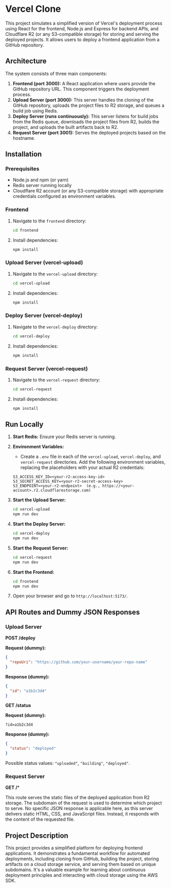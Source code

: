 # Vercel Clone

This project simulates a simplified version of Vercel's deployment process using React for the frontend, Node.js and Express for backend APIs, and Cloudflare R2 (or any S3-compatible storage) for storing and serving the deployed projects.  It allows users to deploy a frontend application from a GitHub repository.

## Architecture

The system consists of three main components:

1. **Frontend (port 3000):** A React application where users provide the GitHub repository URL. This component triggers the deployment process.
2. **Upload Server (port 3000):**  This server handles the cloning of the GitHub repository, uploads the project files to R2 storage, and queues a build job using Redis.
3. **Deploy Server (runs continuously):**  This server listens for build jobs from the Redis queue, downloads the project files from R2, builds the project, and uploads the built artifacts back to R2.
4. **Request Server (port 3001):** Serves the deployed projects based on the hostname.

## Installation

### Prerequisites

- Node.js and npm (or yarn)
- Redis server running locally
- Cloudflare R2 account (or any S3-compatible storage) with appropriate credentials configured as environment variables.

### Frontend

1. Navigate to the `frontend` directory:
   ```bash
   cd frontend
   ```
2. Install dependencies:
   ```bash
   npm install
   ```

### Upload Server (vercel-upload)

1. Navigate to the `vercel-upload` directory:
   ```bash
   cd vercel-upload
   ```
2. Install dependencies:
   ```bash
   npm install
   ```

### Deploy Server (vercel-deploy)

1. Navigate to the `vercel-deploy` directory:
   ```bash
   cd vercel-deploy
   ```
2. Install dependencies:
   ```bash
   npm install
   ```

### Request Server (vercel-request)

1. Navigate to the `vercel-request` directory:
   ```bash
   cd vercel-request
   ```
2. Install dependencies:
   ```bash
   npm install
   ```


## Run Locally

1. **Start Redis:** Ensure your Redis server is running.

2. **Environment Variables:**
    * Create a `.env` file in each of the `vercel-upload`, `vercel-deploy`, and `vercel-request` directories. Add the following environment variables, replacing the placeholders with your actual R2 credentials:

   ```
   S3_ACCESS_KEY_ID=<your-r2-access-key-id>
   S3_SECRET_ACCESS_KEY=<your-r2-secret-access-key>
   S3_ENDPOINT=<your-r2-endpoint>  (e.g., https://<your-account>.r2.cloudflarestorage.com)
   ```

3. **Start the Upload Server:**
   ```bash
   cd vercel-upload
   npm run dev
   ```

4. **Start the Deploy Server:**
   ```bash
   cd vercel-deploy
   npm run dev
   ```

5. **Start the Request Server:**
   ```bash
   cd vercel-request
   npm run dev
   ```

6. **Start the Frontend:**
   ```bash
   cd frontend
   npm run dev
   ```

7. Open your browser and go to `http://localhost:5173/`.


## API Routes and Dummy JSON Responses

### Upload Server

**POST /deploy**

**Request (dummy):**

```json
{
  "repoUri": "https://github.com/your-username/your-repo-name"
}
```

**Response (dummy):**

```json
{
  "id": "a1b2c3d4"
}
```


**GET /status**

**Request (dummy):**

```
?id=a1b2c3d4
```

**Response (dummy):**

```json
{
  "status": "deployed" 
}
```
Possible status values: `"uploaded"`, `"building"`, `"deployed"`.


### Request Server

**GET /***

This route serves the static files of the deployed application from R2 storage. The subdomain of the request is used to determine which project to serve.  No specific JSON response is applicable here, as this server delivers static HTML, CSS, and JavaScript files.  Instead, it responds with the content of the requested file.


## Project Description

This project provides a simplified platform for deploying frontend applications. It demonstrates a fundamental workflow for automated deployments, including cloning from GitHub, building the project, storing artifacts on a cloud storage service, and serving them based on unique subdomains.  It's a valuable example for learning about continuous deployment principles and interacting with cloud storage using the AWS SDK.
```
